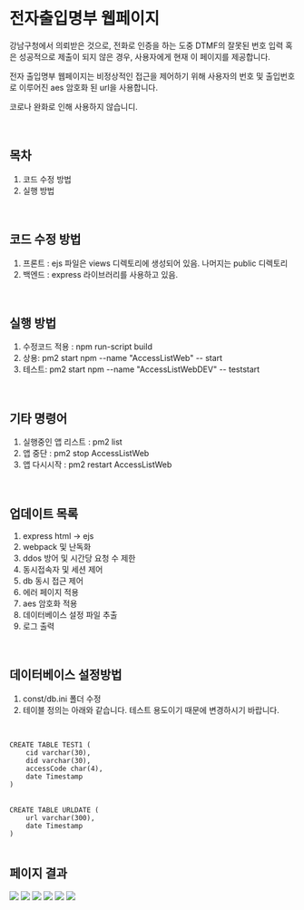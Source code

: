 # 전자출입명부 웹페이지

강남구청에서 의뢰받은 것으로, 전화로 인증을 하는 도중 DTMF의 잘못된 번호 입력 혹은 성공적으로 제출이 되지 않은 경우, 사용자에게 현재 이 페이지를 제공합니다.

전자 출입명부 웹페이지는 비정상적인 접근을 제어하기 위해 사용자의 번호 및 출입번호로 이루어진 aes 암호화 된 url을 사용합니다.

코로나 완화로 인해 사용하지 않습니디.

<br>

## 목차

1. 코드 수정 방법
2. 실행 방법

<br>

## 코드 수정 방법

1. 프론트 : ejs 파일은 views 디렉토리에 생성되어 있음. 나머지는 public 디렉토리
2. 백엔드 : express 라이브러리를 사용하고 있음.

<br>

## 실행 방법

1. 수정코드 적용 : npm run-script build
2. 상용: pm2 start npm --name "AccessListWeb" -- start
3. 테스트: pm2 start npm --name "AccessListWebDEV" -- teststart

<br>

## 기타 명령어

1. 실행중인 앱 리스트 : pm2 list
2. 앱 중단 : pm2 stop AccessListWeb
3. 앱 다시시작 : pm2 restart AccessListWeb

<br>

## 업데이트 목록

1. express html -> ejs
2. webpack 및 난독화
3. ddos 방어 및 시간당 요청 수 제한
4. 동시접속자 및 세션 제어
5. db 동시 접근 제어
6. 에러 페이지 적용
7. aes 암호화 적용
8. 데이터베이스 설정 파일 추출
9. 로그 출력

<br>

## 데이터베이스 설정방법

1. const/db.ini 폴더 수정
2. 테이블 정의는 아래와 같습니다. 테스트 용도이기 때문에 변경하시기 바랍니다.

<br>

<code>
CREATE TABLE TEST1 (
    cid varchar(30),
    did varchar(30),
    accessCode char(4),
    date Timestamp
)
</code>

<br>

<code>
CREATE TABLE URLDATE (
    url varchar(300),
    date Timestamp
)
</code>

<br>

## 페이지 결과

<img src="./img/main.png">
<img src="./img/main2.png">
<img src="./img/main3.png">
<img src="./img/main4.png">
<img src="./img/exceed.png">
<img src="./img/pagenotfound.png">
